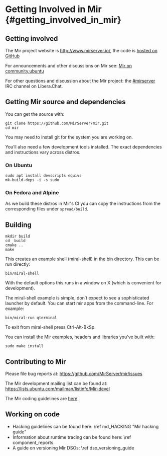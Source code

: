 # Getting Involved in Mir  {#getting_involved_in_mir}

## Getting involved

The Mir project website is <http://www.mirserver.io/>, 
the code is [hosted on GitHub](https://github.com/MirServer) 

For announcements and other discussions on Mir see: 
[Mir on community.ubuntu](https://community.ubuntu.com/c/mir) 

For other questions and discussion about the Mir project: 
the [\#mirserver](https://web.libera.chat/?channels=#mir-server) IRC channel on Libera.Chat.


## Getting Mir source and dependencies

You can get the source with:

    git clone https://github.com/MirServer/mir.git
    cd mir

You may need to install git for the system you are working on.

You’ll also need a few development tools installed. The exact dependencies and
instructions vary across distros.

###  On Ubuntu

    sudo apt install devscripts equivs
    mk-build-deps -i -s sudo

### On Fedora and Alpine

As we build these distros in Mir's CI you can copy the instructions
from the corresponding files under `spread/build`.

## Building

    mkdir build
    cd  build
    cmake ..
    make

This creates an example shell (miral-shell) in the bin directory. This can be
run directly:

    bin/miral-shell

With the default options this runs in a window on X (which is convenient for
development).

The miral-shell example is simple, don’t expect to see a sophisticated launcher
by default. You can start mir apps from the command-line. For example:

    bin/miral-run qterminal

To exit from miral-shell press Ctrl-Alt-BkSp.

You can install the Mir examples, headers and libraries you've built with:
  
    sudo make install

## Contributing to Mir

Please file bug reports at: https://github.com/MirServer/mir/issues

The Mir development mailing list can be found at: https://lists.ubuntu.com/mailman/listinfo/Mir-devel

The Mir coding guidelines are [here](https://mir-server.io/doc/cppguide/index.html).


## Working on code
 - Hacking guidelines can be found here: \ref md_HACKING "Mir hacking guide"
 - Information about runtime tracing can be found here: \ref component_reports
 - A guide on versioning Mir DSOs: \ref dso_versioning_guide
